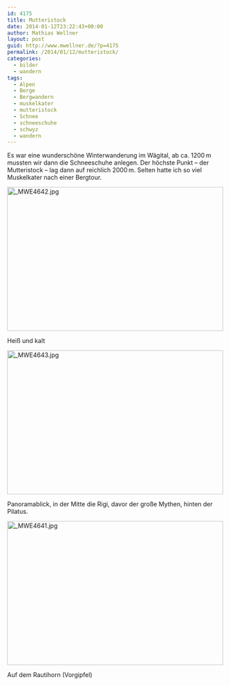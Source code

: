 ```yaml
---
id: 4175
title: Mutteristock
date: 2014-01-12T23:22:43+00:00
author: Mathias Wellner
layout: post
guid: http://www.mwellner.de/?p=4175
permalink: /2014/01/12/mutteristock/
categories:
  - bilder
  - wandern
tags:
  - Alpen
  - Berge
  - Bergwandern
  - muskelkater
  - mutteristock
  - Schnee
  - schneeschuhe
  - schwyz
  - wandern
---
```

Es war eine wunderschöne Winterwanderung im Wägital, ab ca. 1200&thinsp;m mussten wir dann die Schneeschuhe anlegen. Der höchste Punkt &#8211; der Mutteristock &#8211; lag dann auf reichlich 2000&thinsp;m. Selten hatte ich so viel Muskelkater nach einer Bergtour. 

<div style="width: 510px" class="wp-caption aligncenter">
  <a href="http://www.flickr.com/photos/mwellner/11938001986/" title="_MWE4642.jpg by mwellner, on Flickr"><img src="http://farm4.staticflickr.com/3834/11938001986_8c4ee09f72.jpg" width="500" height="333" alt="_MWE4642.jpg" /></a>
  
  <p class="wp-caption-text">
    Heiß und kalt
  </p>
</div>

<div style="width: 510px" class="wp-caption aligncenter">
  <a href="http://www.flickr.com/photos/mwellner/11937608674/" title="_MWE4643.jpg by mwellner, on Flickr"><img src="http://farm4.staticflickr.com/3736/11937608674_041c8f0428.jpg" width="500" height="333" alt="_MWE4643.jpg" /></a>
  
  <p class="wp-caption-text">
    Panoramablick, in der Mitte die Rigi, davor der große Mythen, hinten der Pilatus.
  </p>
</div>

<div style="width: 510px" class="wp-caption aligncenter">
  <a href="http://www.flickr.com/photos/mwellner/11937599654/" title="_MWE4641.jpg by mwellner, on Flickr"><img src="http://farm4.staticflickr.com/3673/11937599654_6f195a3221.jpg" width="500" height="333" alt="_MWE4641.jpg" /></a>
  
  <p class="wp-caption-text">
    Auf dem Rautihorn (Vorgipfel)
  </p>
</div>